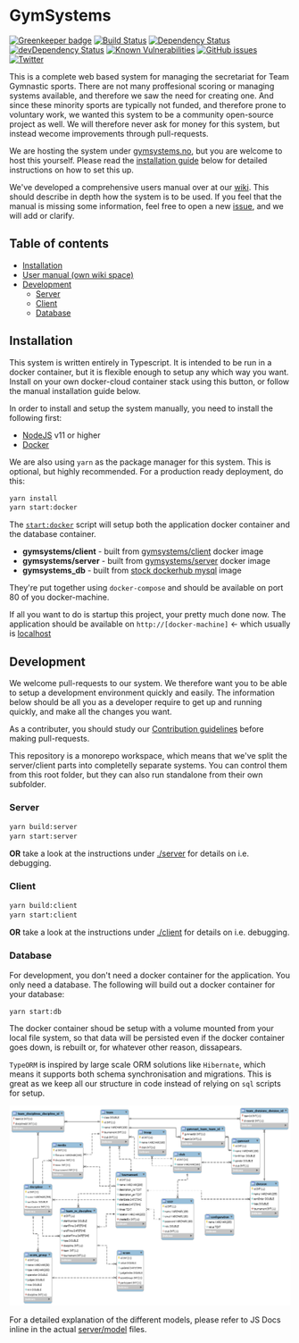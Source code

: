 # GymSystems

[![Greenkeeper badge](https://badges.greenkeeper.io/OysteinAmundsen/gymsystems.svg)](https://greenkeeper.io/)
[![Build Status](https://travis-ci.org/OysteinAmundsen/gymsystems.svg?branch=master)](https://travis-ci.org/OysteinAmundsen/gymsystems)
[![Dependency Status](https://david-dm.org/OysteinAmundsen/gymsystems.svg)](https://david-dm.org/OysteinAmundsen/gymsystems)
[![devDependency Status](https://david-dm.org/OysteinAmundsen/gymsystems/dev-status.svg)](https://david-dm.org/OysteinAmundsen/gymsystems#info=devDependencies)
[![Known Vulnerabilities](https://snyk.io/test/github/OysteinAmundsen/gymsystems/badge.svg?targetFile=package.json)](https://snyk.io/test/github/OysteinAmundsen/gymsystems?targetFile=package.json)
[![GitHub issues](https://img.shields.io/github/issues/OysteinAmundsen/gymsystems.svg)](https://github.com/OysteinAmundsen/gymsystems/issues)
[![Twitter](https://img.shields.io/twitter/url/https/github.com/OysteinAmundsen/gymsystems.svg?style=social)](https://twitter.com/intent/tweet?text=Wow:&url=https%3A%2F%2Fgithub.com%2FOysteinAmundsen%2Fgymsystems)

This is a complete web based system for managing the secretariat for Team Gymnastic sports. There are not many proffesional scoring or managing systems available, and therefore we saw the need for creating one. And since these minority sports are typically not funded, and therefore prone to voluntary work, we wanted this system to be a community open-source project as well. We will therefore never ask for money for this system, but instead wecome improvements through pull-requests.

We are hosting the system under [gymsystems.no](https://gymsystems.no), but you are welcome to host this yourself. Please read the [installation guide](#installation) below for detailed instructions on how to set this up.

We've developed a comprehensive users manual over at our [wiki](../../wiki). This should describe in depth how the system is to be used. If you feel that the manual is missing some information, feel free to open a new [issue](../../issues), and we will add or clarify.

## Table of contents

* [Installation](#installation)
* [User manual (own wiki space)](../../wiki)
* [Development](#development)
  - [Server](./server)
  - [Client](./client)
  - [Database](#database)

## Installation

This system is written entirely in Typescript. It is intended to be run in a docker container, but it is flexible enough to setup any which way you want.
Install on your own docker-cloud container stack using this button, or follow the manual installation guide below.

In order to install and setup the system manually, you need to install the following first:

* [NodeJS](https://nodejs.org/) v11 or higher
* [Docker](https://www.docker.com/)

We are also using `yarn` as the package manager for this system. This is optional, but highly recommended.
For a production ready deployment, do this:

```bash
yarn install
yarn start:docker
```

The [`start:docker`](./orchestration/docker-compose.yaml) script will setup both the application docker container and the database container.

* **gymsystems/client** - built from [gymsystems/client](./client/Dockerfile) docker image
* **gymsystems/server** - built from [gymsystems/server](./server/Dockerfile) docker image
* **gymsystems_db** - built from [stock dockerhub mysql](https://hub.docker.com/_/mysql/) image

They're put together using `docker-compose` and should be available on port 80 of you docker-machine.

If all you want to do is startup this project, your pretty much done now. The application should be available on `http://[docker-machine]` <- which usually is [localhost](http://localhost)


## Development

We welcome pull-requests to our system. We therefore want you to be able to setup a development environment quickly and easily. The information below should be all you as a developer require to get up and running quickly, and make all the changes you want.

As a contributer, you should study our [Contribution guidelines](./CONTRIBUTING.md) before making pull-requests.

This repository is a monorepo workspace, which means that we've split the server/client parts into completelly separate systems. You can control them from this root folder, but they can also run standalone from their own subfolder.

### Server

```bash
yarn build:server
yarn start:server
```

**OR** take a look at the instructions under [./server](./server/README.md) for details on i.e. debugging.

### Client

```bash
yarn build:client
yarn start:client
```

**OR** take a look at the instructions under [./client](./client/README.md) for details on i.e. debugging.

### Database

For development, you don't need a docker container for the application. You only need a database. The following will build out a docker container for your database:

```bash
yarn start:db
```
The docker container shoud be setup with a volume mounted from your local file system, so that data will be persisted even if the docker container goes down, is rebuilt or, for whatever other reason, dissapears.

`TypeORM` is inspired by large scale ORM solutions like `Hibernate`, which means it supports both schema synchronisation and migrations. This is great as we keep all our structure in code instead of relying on `sql` scripts for setup.

![DB Model](docs/images/db_model.png)

For a detailed explanation of the different models, please refer to JS Docs inline in the actual [server/model](./server/model) files.
